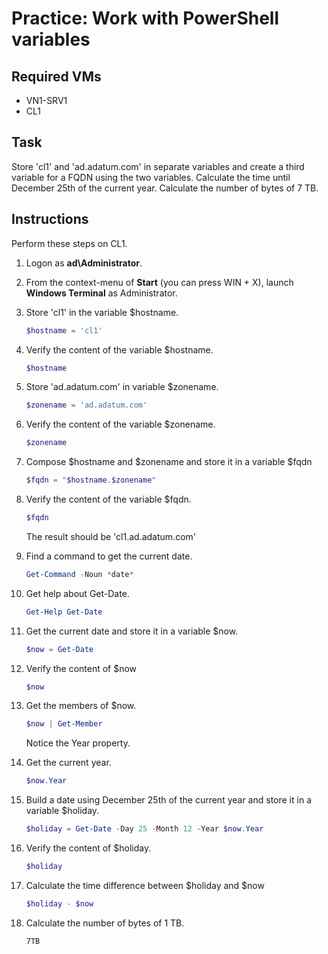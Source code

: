 # Practice: Work with PowerShell variables

## Required VMs

* VN1-SRV1
* CL1

## Task

Store 'cl1' and 'ad.adatum.com' in separate variables and create a third variable for a FQDN using the two variables. Calculate the time until December 25th of the current year. Calculate the number of bytes of 7 TB.

## Instructions

Perform these steps on CL1.

1. Logon as **ad\Administrator**.
1. From the context-menu of **Start** (you can press WIN + X), launch **Windows Terminal** as Administrator.
1. Store 'cl1' in the variable $hostname.

    ````powershell
    $hostname = 'cl1'
    ````

1. Verify the content of the variable $hostname.

    ````powershell
    $hostname
    ````

1. Store 'ad.adatum.com' in variable $zonename.

    ````powershell
    $zonename = 'ad.adatum.com'
    ````

1. Verify the content of the variable $zonename.

    ````powershell
    $zonename
    ````

1. Compose $hostname and $zonename and store it in a variable $fqdn

    ````powershell
    $fqdn = "$hostname.$zonename"
    ````

1. Verify the content of the variable $fqdn.

    ````powershell
    $fqdn
    ````

    The result should be 'cl1.ad.adatum.com'

1. Find a command to get the current date.

    ````powershell
    Get-Command -Noun *date*
    ````

1. Get help about Get-Date.

    ````powershell
    Get-Help Get-Date
    ````

1. Get the current date and store it in a variable $now.

    ````powershell
    $now = Get-Date
    ````

1. Verify the content of $now

    ````powershell
    $now
    ````

1. Get the members of $now.

    ````powershell
    $now | Get-Member
    ````

    Notice the Year property.

1. Get the current year.

    ````powershell
    $now.Year
    ````

1. Build a date using December 25th of the current year and store it in a variable $holiday.

    ````powershell
    $holiday = Get-Date -Day 25 -Month 12 -Year $now.Year
    ````

1. Verify the content of $holiday.

    ````powershell
    $holiday
    ````

1. Calculate the time difference between $holiday and $now

    ````powershell
    $holiday - $now
    ````

1. Calculate the number of bytes of 1 TB.

    ````powershell
    7TB
    ````

